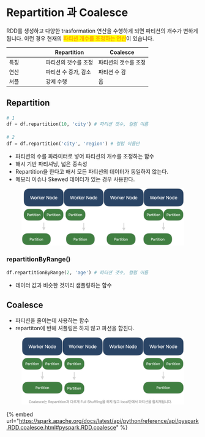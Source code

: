 # Repartition 과 Coalesce

RDD를 생성하고 다양한 trasformation 연산을 수행하게 되면 파티션의 개수가 변하게 됩니다. 이런 경우 현재의 <mark style="color:orange;">**파티션 개수를 조정하는 연산**</mark>이 있습니다.

<table><thead><tr><th width="82"></th><th>Repartition</th><th>Coalesce</th></tr></thead><tbody><tr><td>특징</td><td>파티션의 갯수를 조정</td><td>파티션의 갯수를 조정</td></tr><tr><td>연산</td><td>파티션 수 증가, 감소</td><td>파티션 수 감</td></tr><tr><td>셔플</td><td>강제 수행</td><td>옵</td></tr></tbody></table>

## Repartition

```python
# 1
df = df.repartition(10, 'city') # 파티션 갯수, 컬럼 이름

# 2
df = df.repartition('city', 'region') # 컬럼 이름만
```

* 파티션의 수를 파라미터로 넣어 파티션의 개수를 조정하는 함수
* 해시 기반 파티셔닝, 넓은 종속성
* Repartition을 한다고 해서 모든 파티션의 데이터가 동일하지 않는다.
* 메모리 이슈나 Skewed 데이터가 있는 경우 사용한다.

<figure><img src="../../.gitbook/assets/image (1) (1).png" alt=""><figcaption></figcaption></figure>

### repartitionByRange()

```python
df.repartitionByRange(2, 'age') # 파티션 갯수, 컬럼 이름
```

* 데이터 값과 비슷한 것끼리 샘플링하는 함수

## Coalesce

* 파티션을 줄이는데 사용하는 함수
* repartiton에 반해 셔플링은 하지 않고 파션을 합친다.&#x20;

<figure><img src="../../.gitbook/assets/image (5).png" alt=""><figcaption></figcaption></figure>

{% embed url="https://spark.apache.org/docs/latest/api/python/reference/api/pyspark.RDD.coalesce.html#pyspark.RDD.coalesce" %}
